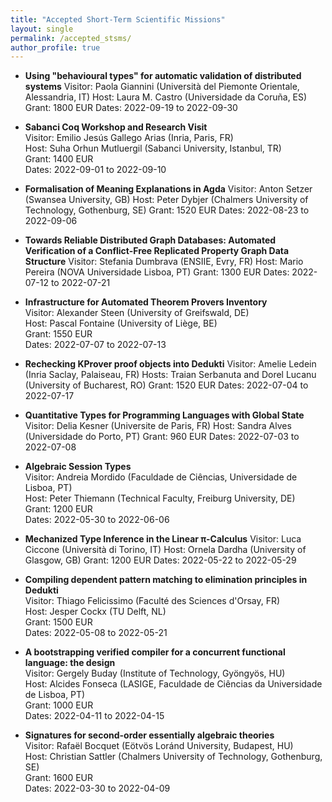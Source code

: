 ```yaml
---
title: "Accepted Short-Term Scientific Missions"
layout: single
permalink: /accepted_stsms/
author_profile: true
---
```


* **Using "behavioural types" for automatic validation of distributed systems**
  Visitor: Paola Giannini (Università del Piemonte Orientale, Alessandria, IT)
  Host: Laura M. Castro (Universidade da Coruña, ES)
  Grant: 1800 EUR
  Dates: 2022-09-19 to 2022-09-30

* **Sabanci Coq Workshop and Research Visit**  
  Visitor: Emilio Jesús Gallego Arias (Inria, Paris, FR)  
  Host: Suha Orhun Mutluergil (Sabanci University, Istanbul, TR)  
  Grant: 1400 EUR  
  Dates: 2022-09-01 to 2022-09-10

* **Formalisation of Meaning Explanations in Agda**
  Visitor: Anton Setzer (Swansea University, GB)
  Host: Peter Dybjer (Chalmers University of Technology, Gothenburg, SE)
  Grant: 1520 EUR
  Dates: 2022-08-23 to 2022-09-06

* **Towards Reliable Distributed Graph Databases: Automated Verification of a Conflict-Free Replicated Property Graph Data Structure**
  Visitor: Stefania Dumbrava (ENSIIE, Evry, FR)
  Host: Mario Pereira (NOVA Universidade Lisboa, PT)
  Grant: 1300 EUR
  Dates: 2022-07-12 to 2022-07-21

* **Infrastructure for Automated Theorem Provers Inventory**  
  Visitor: Alexander Steen (University of Greifswald, DE)  
  Host: Pascal Fontaine (University of Liège, BE)  
  Grant: 1550 EUR  
  Dates: 2022-07-07 to 2022-07-13

* **Rechecking KProver proof objects into Dedukti**
  Visitor: Amelie Ledein (Inria Saclay, Palaiseau, FR)
  Hosts: Traian Serbanuta and Dorel Lucanu (University of Bucharest, RO)
  Grant: 1520 EUR
  Dates: 2022-07-04 to 2022-07-17

* **Quantitative Types for Programming Languages with Global State**
  Visitor: Delia Kesner (Universite de Paris, FR)
  Host: Sandra Alves (Universidade do Porto, PT)
  Grant: 960 EUR
  Dates: 2022-07-03 to 2022-07-08

* **Algebraic Session Types**  
  Visitor: Andreia Mordido (Faculdade de Ciências, Universidade de Lisboa, PT)  
  Host: Peter Thiemann (Technical Faculty, Freiburg University, DE)  
  Grant: 1200 EUR  
  Dates: 2022-05-30 to 2022-06-06

* **Mechanized Type Inference in the Linear π-Calculus**
  Visitor: Luca Ciccone (Università di Torino, IT)
  Host: Ornela Dardha (University of Glasgow, GB)
  Grant: 1200 EUR
  Dates: 2022-05-22 to 2022-05-29

* **Compiling dependent pattern matching to elimination principles in Dedukti**  
  Visitor: Thiago Felicissimo (Faculté des Sciences d'Orsay, FR)  
  Host: Jesper Cockx (TU Delft, NL)  
  Grant: 1500 EUR  
  Dates: 2022-05-08 to 2022-05-21

* **A bootstrapping verified compiler for a concurrent functional language: the design**  
  Visitor: Gergely Buday (Institute of Technology, Gyöngyös, HU)  
  Host: Alcides Fonseca (LASIGE, Faculdade de Ciências da Universidade de Lisboa, PT)  
  Grant: 1000 EUR  
  Dates: 2022-04-11 to 2022-04-15

* **Signatures for second-order essentially algebraic theories**  
  Visitor: Rafaël Bocquet (Eötvös Loránd University, Budapest, HU)  
  Host: Christian Sattler (Chalmers University of Technology, Gothenburg, SE)  
  Grant: 1600 EUR  
  Dates: 2022-03-30 to 2022-04-09
